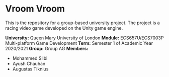 # Vroom Vroom

This is the repository for a group-based university project. The project is a racing video game developed on the Unity game engine.

**University:** Queen Mary University of London
**Module:** ECS657U/ECS7003P Multi-platform Game Development
**Term:** Semester 1 of Academic Year 2020/2021
**Group:** Group AG
**Members:**
- Mohammed Slibi
- Ayush Chauhan
- Augustas Tiknius
